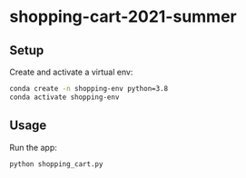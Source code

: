 # shopping-cart-2021-summer


## Setup

Create and activate a virtual env:

```sh
conda create -n shopping-env python=3.8
conda activate shopping-env
```

## Usage

Run the app:

```sh
python shopping_cart.py
```
